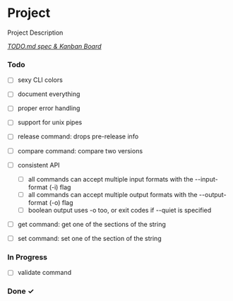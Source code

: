 # Project

Project Description

<em>[TODO.md spec & Kanban Board](https://bit.ly/3fCwKfM)</em>

### Todo

- [ ] sexy CLI colors
- [ ] document everything
- [ ] proper error handling
- [ ] support for unix pipes
- [ ] release command: drops pre-release info
- [ ] compare command: compare two versions
- [ ] consistent API
  - [ ] all commands can accept multiple input formats with the --input-format (-i) flag
  - [ ] all commands can accept multiple output formats
  with the --output-format (-o) flag
  - [ ] boolean output uses -o too, or exit codes if --quiet is specified
- [ ] get command: get one of the sections of the string
- [ ] set command: set one of the section of the string


### In Progress

- [ ] validate command

### Done ✓


